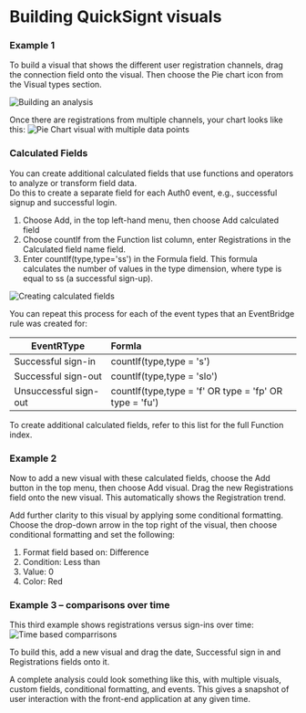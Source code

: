 # Building QuickSignt visuals


### Example 1
To build a visual that shows the different user registration channels, drag the connection field onto the visual. Then choose the Pie chart icon from the Visual types section.

![Building an analysis](https://raw.githubusercontent.com/aws-samples/amazon-eventbridge-integration-with-auth0/master/images/analysis1.png "S3 Permissions Dashboard")

Once there are registrations from multiple channels, your chart looks like this:
![Pie Chart visual with multiple data points](https://raw.githubusercontent.com/aws-samples/amazon-eventbridge-integration-with-auth0/master/images/piechart.png "S3 Permissions Dashboard")

### Calculated Fields
You can create additional calculated fields that use functions and operators to analyze or transform field data.  
Do this to create a separate field for each Auth0 event, e.g.,  successful signup and successful login.


1.	Choose Add, in the top left-hand menu, then choose Add calculated field
2.	Choose countIf from the Function list column, enter Registrations in the Calculated field name field.
3.	Enter countIf(type,type='ss')  in the Formula field.
This formula calculates the number of values in the type dimension, where type is equal to ss (a successful sign-up).
 
![Creating calculated fields](https://raw.githubusercontent.com/aws-samples/amazon-eventbridge-integration-with-auth0/master/images/alculatedFields.png "S3 Permissions Dashboard")

You can repeat this process for each of the event types that an EventBridge rule was created for:

| EventRType           | Formla                                                 |
| -------------------- |:-------------------------------------------------------|
| Successful sign-in   | countIf(type,type = 's')                               |
| Successful sign-out	 | countIf(type,type = 'slo')                             |
| Unsuccessful sign-out| countIf(type,type = 'f' OR type = 'fp' OR type = 'fu') |


To create additional calculated fields, refer to this list for the full Function index.

### Example 2
Now to add a new visual with these calculated fields, choose the Add button in the top menu, then choose Add visual. Drag the new Registrations field onto the new visual.  This automatically shows the Registration trend.  

Add further clarity to this visual by applying some conditional formatting.  Choose the drop-down arrow in the top right of the visual, then choose conditional formatting and set the following:


1.	Format field based on: Difference
2.	Condition: Less than
3.	Value: 0
4.	Color: Red

### Example 3 – comparisons over time 
This third example shows registrations versus sign-ins over time:
![Time based comparrisons](https://raw.githubusercontent.com/aws-samples/amazon-eventbridge-integration-with-auth0/master/images/timebasedComparisons.png "Time based comparrisons")

To build this, add a new visual and drag the date, Successful sign in and Registrations fields onto it.

A complete analysis could look something like this, with multiple visuals, custom fields, conditional formatting, and events. This gives a snapshot of user interaction with the front-end application at any given time.